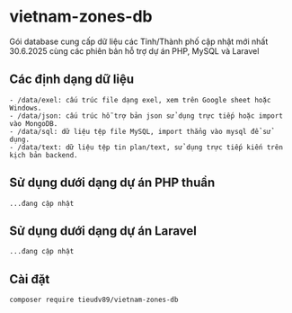 # vietnam-zones-db
Gói database cung cấp dữ liệu các Tỉnh/Thành phố cập nhật mới nhất 30.6.2025 cùng các phiên bản hỗ trợ dự án PHP, MySQL và Laravel

## Các định dạng dữ liệu
    - /data/exel: cấu trúc file dạng exel, xem trên Google sheet hoặc Windows.
    - /data/json: cấu trúc hỗ trợ bản json sử dụng trực tiếp hoặc import vào MongoDB.
    - /data/sql: dữ liệu tệp file MySQL, import thẳng vào mysql để sử dụng.
    - /data/text: dữ liệu tệp tin plan/text, sử dụng trực tiếp kiến trên kịch bản backend.

## Sử dụng dưới dạng dự án PHP thuần
    ...đang cập nhật

## Sử dụng dưới dạng dự án Laravel
    ...đang cập nhật

## Cài đặt
```bash
composer require tieudv89/vietnam-zones-db